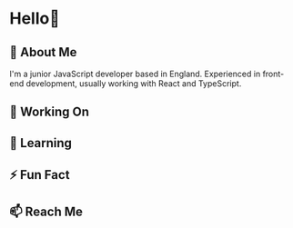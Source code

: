 # Hello👋
## 💬 About Me
I'm a junior JavaScript developer based in England. Experienced in front-end development, usually working with React and TypeScript.

## 🔭 Working On
## 🌱 Learning
## ⚡ Fun Fact
## 📫 Reach Me 
